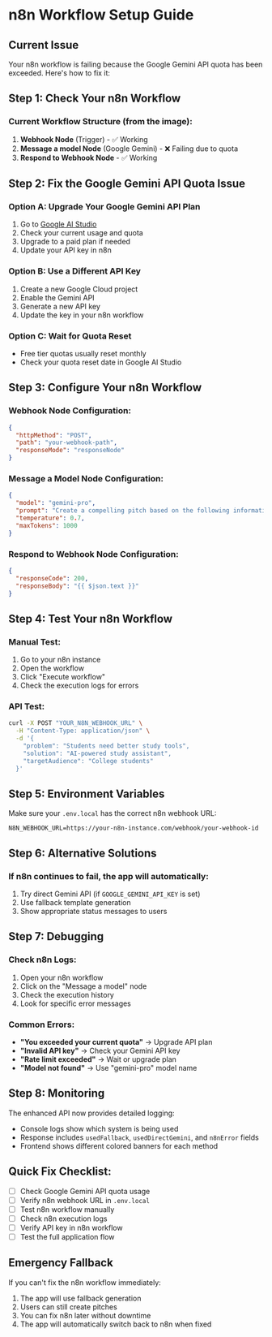 # n8n Workflow Setup Guide

## Current Issue
Your n8n workflow is failing because the Google Gemini API quota has been exceeded. Here's how to fix it:

## Step 1: Check Your n8n Workflow

### Current Workflow Structure (from the image):
1. **Webhook Node** (Trigger) - ✅ Working
2. **Message a model Node** (Google Gemini) - ❌ Failing due to quota
3. **Respond to Webhook Node** - ✅ Working

## Step 2: Fix the Google Gemini API Quota Issue

### Option A: Upgrade Your Google Gemini API Plan
1. Go to [Google AI Studio](https://ai.google.dev/)
2. Check your current usage and quota
3. Upgrade to a paid plan if needed
4. Update your API key in n8n

### Option B: Use a Different API Key
1. Create a new Google Cloud project
2. Enable the Gemini API
3. Generate a new API key
4. Update the key in your n8n workflow

### Option C: Wait for Quota Reset
- Free tier quotas usually reset monthly
- Check your quota reset date in Google AI Studio

## Step 3: Configure Your n8n Workflow

### Webhook Node Configuration:
```json
{
  "httpMethod": "POST",
  "path": "your-webhook-path",
  "responseMode": "responseNode"
}
```

### Message a Model Node Configuration:
```json
{
  "model": "gemini-pro",
  "prompt": "Create a compelling pitch based on the following information:\n\nProblem: {{ $json.problem }}\nSolution: {{ $json.solution }}\nTarget Audience: {{ $json.targetAudience || 'General audience' }}\n\nPlease create a professional, engaging pitch that highlights the problem and solution. Format with clear sections.",
  "temperature": 0.7,
  "maxTokens": 1000
}
```

### Respond to Webhook Node Configuration:
```json
{
  "responseCode": 200,
  "responseBody": "{{ $json.text }}"
}
```

## Step 4: Test Your n8n Workflow

### Manual Test:
1. Go to your n8n instance
2. Open the workflow
3. Click "Execute workflow"
4. Check the execution logs for errors

### API Test:
```bash
curl -X POST "YOUR_N8N_WEBHOOK_URL" \
  -H "Content-Type: application/json" \
  -d '{
    "problem": "Students need better study tools",
    "solution": "AI-powered study assistant",
    "targetAudience": "College students"
  }'
```

## Step 5: Environment Variables

Make sure your `.env.local` has the correct n8n webhook URL:

```env
N8N_WEBHOOK_URL=https://your-n8n-instance.com/webhook/your-webhook-id
```

## Step 6: Alternative Solutions

### If n8n continues to fail, the app will automatically:
1. Try direct Gemini API (if `GOOGLE_GEMINI_API_KEY` is set)
2. Use fallback template generation
3. Show appropriate status messages to users

## Step 7: Debugging

### Check n8n Logs:
1. Open your n8n workflow
2. Click on the "Message a model" node
3. Check the execution history
4. Look for specific error messages

### Common Errors:
- **"You exceeded your current quota"** → Upgrade API plan
- **"Invalid API key"** → Check your Gemini API key
- **"Rate limit exceeded"** → Wait or upgrade plan
- **"Model not found"** → Use "gemini-pro" model name

## Step 8: Monitoring

The enhanced API now provides detailed logging:
- Console logs show which system is being used
- Response includes `usedFallback`, `usedDirectGemini`, and `n8nError` fields
- Frontend shows different colored banners for each method

## Quick Fix Checklist:

- [ ] Check Google Gemini API quota usage
- [ ] Verify n8n webhook URL in `.env.local`
- [ ] Test n8n workflow manually
- [ ] Check n8n execution logs
- [ ] Verify API key in n8n workflow
- [ ] Test the full application flow

## Emergency Fallback

If you can't fix the n8n workflow immediately:
1. The app will use fallback generation
2. Users can still create pitches
3. You can fix n8n later without downtime
4. The app will automatically switch back to n8n when fixed 